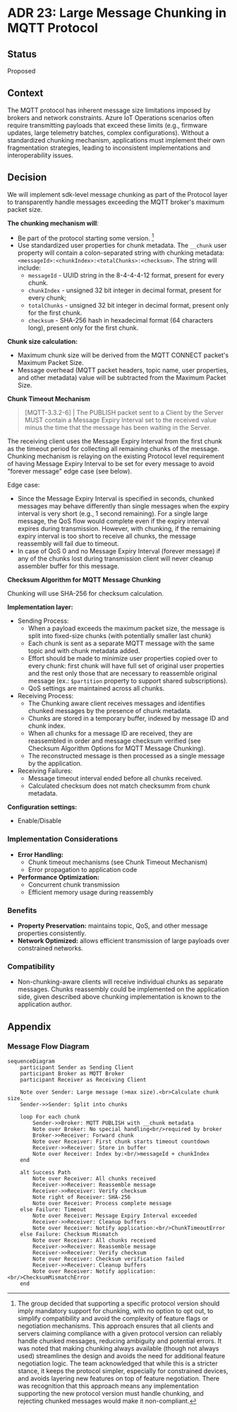 ﻿# ADR 23: Large Message Chunking in MQTT Protocol

## Status

Proposed

## Context

The MQTT protocol has inherent message size limitations imposed by brokers and network constraints. Azure IoT Operations scenarios often require transmitting payloads that exceed these limits (e.g., firmware updates, large telemetry batches, complex configurations). Without a standardized chunking mechanism, applications must implement their own fragmentation strategies, leading to inconsistent implementations and interoperability issues.

## Decision

We will implement sdk-level message chunking as part of the Protocol layer to transparently handle messages exceeding the MQTT broker's maximum packet size.

**The chunking mechanism will**:

- Be part of the protocol starting some version. [^1]
- Use standardized user properties for chunk metadata. The `__chunk` user property will contain a colon-separated string with chunking metadata: ```<messageId>:<chunkIndex>:<totalChunks>:<checksum>```. The string will include:
  - `messageId` - UUID string in the 8-4-4-4-12 format, present for every chunk.
  - `chunkIndex` - unsigned 32 bit integer in decimal format, present for every chunk;
  - `totalChunks` - unsigned 32 bit integer in decimal format, present only for the first chunk.
  - `checksum` - SHA-256 hash in hexadecimal format (64 characters long), present only for the first chunk.

**Chunk size calculation:**

- Maximum chunk size will be derived from the MQTT CONNECT packet's Maximum Packet Size.
- Message overhead (MQTT packet headers, topic name, user properties, and other metadata) value will be subtracted from the Maximum Packet Size.

**Chunk Timeout Mechanism**

> [MQTT-3.3.2-6] | The PUBLISH packet sent to a Client by the Server MUST contain a Message Expiry Interval set to the received value minus the time that the message has been waiting in the Server.

The receiving client uses the Message Expiry Interval from the first chunk as the timeout period for collecting all remaining chunks of the message. Chunking mechanism is relaying on the existing Protocol level requirement of having Message Expiry Interval to be set for every message to avoid "forever message" edge case (see below).

Edge case:
- Since the Message Expiry Interval is specified in seconds, chunked messages may behave differently than single messages when the expiry interval is very short (e.g., 1 second remaining). For a single large message, the QoS flow would complete even if the expiry interval expires during transmission. However, with chunking, if the remaining expiry interval is too short to receive all chunks, the message reassembly will fail due to timeout.
- In case of QoS 0 and no Message Expiry Interval (forever message) if any of the chunks lost during transmission client will never cleanup assembler buffer for this message.

**Checksum Algorithm for MQTT Message Chunking**

Chunking will use SHA-256 for checksum calculation.

**Implementation layer:**

- Sending Process:
  - When a payload exceeds the maximum packet size, the message is split into fixed-size chunks (with potentially smaller last chunk)
  - Each chunk is sent as a separate MQTT message with the same topic and with chunk metadata added.
  - Effort should be made to minimize user properties copied over to every chunk: first chunk will have full set of original user properties and the rest only those that are necessary to reassemble original message (ex.: ```$partition``` property to support shared subscriptions).
  - QoS settings are maintained across all chunks.
- Receiving Process:
  - The Chunking aware client receives messages and identifies chunked messages by the presence of chunk metadata.
  - Chunks are stored in a temporary buffer, indexed by message ID and chunk index.
  - When all chunks for a message ID are received, they are reassembled in order and message checksum verified (see Checksum Algorithm Options for MQTT Message Chunking).
  - The reconstructed message is then processed as a single message by the application.
- Receiving Failures:
  - Message timeout interval ended before all chunks received.
  - Calculated checksum does not match checksumm from chunk metadata.

**Configuration settings:**
- Enable/Disable

### Implementation Considerations

- **Error Handling:**
  - Chunk timeout mechanisms (see Chunk Timeout Mechanism)
  - Error propagation to application code
- **Performance Optimization:**
  - Concurrent chunk transmission
  - Efficient memory usage during reassembly

### Benefits

- **Property Preservation:** maintains topic, QoS, and other message properties consistently.
- **Network Optimized:** allows efficient transmission of large payloads over constrained networks.

### Compatibility

- Non-chunking-aware clients will receive individual chunks as separate messages. Chunks reassembly could be implemented on the application side, given described above chunking implementation is known to the application author.

[^1]: The group decided that supporting a specific protocol version should imply mandatory support for chunking, with no option to opt out, to simplify compatibility and avoid the complexity of feature flags or negotiation mechanisms.
This approach ensures that all clients and servers claiming compliance with a given protocol version can reliably handle chunked messages, reducing ambiguity and potential errors.
It was noted that making chunking always available (though not always used) streamlines the design and avoids the need for additional feature negotiation logic.
The team acknowledged that while this is a stricter stance, it keeps the protocol simpler, especially for constrained devices, and avoids layering new features on top of feature negotiation.
There was recognition that this approach means any implementation supporting the new protocol version must handle chunking, and rejecting chunked messages would make it non-compliant.

## Appendix

### Message Flow Diagram

```mermaid
sequenceDiagram
    participant Sender as Sending Client
    participant Broker as MQTT Broker
    participant Receiver as Receiving Client

    Note over Sender: Large message (>max size).<br>Calculate chunk size.
    Sender->>Sender: Split into chunks

    loop For each chunk
        Sender->>Broker: MQTT PUBLISH with __chunk metadata
        Note over Broker: No special handling<br/>required by broker
        Broker->>Receiver: Forward chunk
        Note over Receiver: First chunk starts timeout countdown
        Receiver->>Receiver: Store in buffer
        Note over Receiver: Index by:<br/>messageId + chunkIndex
    end

    alt Success Path
        Note over Receiver: All chunks received
        Receiver->>Receiver: Reassemble message
        Receiver->>Receiver: Verify checksum
        Note right of Receiver: SHA-256
        Note over Receiver: Process complete message
    else Failure: Timeout
        Note over Receiver: Message Expiry Interval exceeded
        Receiver->>Receiver: Cleanup buffers
        Note over Receiver: Notify application:<br/>ChunkTimeoutError
    else Failure: Checksum Mismatch
        Note over Receiver: All chunks received
        Receiver->>Receiver: Reassemble message
        Receiver->>Receiver: Verify checksum
        Note over Receiver: Checksum verification failed
        Receiver->>Receiver: Cleanup buffers
        Note over Receiver: Notify application:<br/>ChecksumMismatchError
    end
```
